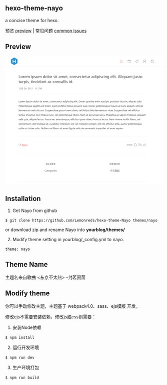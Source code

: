 ## hexo-theme-nayo

a concise theme for hexo.

预览 [preview](https://lemonreds.github.io/) | 常见问题 [common issues](https://lemonreds.github.io/2018/10/01/hexo-theme-nayo/) 

## Preview

![Where is my image?](https://github.com/Lemonreds/hexo-theme-nayo/blob/master/src/nayo.png)

## Installation 

1. Get Nayo from github 
```
$ git clone https://github.com/Lemonreds/hexo-theme-Nayo themes/nayo
```

or download zip and rename Nayo into **yourblog/themes/**  

2. Modify theme setting in yourblog/_config.yml to nayo. 

```
theme: nayo
```

## Theme Name 

主题名来自歌曲 <东京不太热> -封茗囧菌

## Modify theme 

你可以手动修改主题，主题基于 webpack4.0、sass、ejs模版 开发。

修改ejs不需要安装依赖，修改js或css则需要：

1. 安装Node依赖
```
$ npm install 
```

2. 运行开发环境
```
$ npm run dev
```

3. 生产环境打包
```
$ npm run build
```
